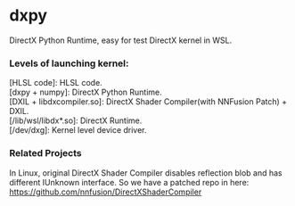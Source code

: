 # dxpy
DirectX Python Runtime, easy for test DirectX kernel in WSL. 

### Levels of launching kernel:  
[HLSL code]: HLSL code.  
[dxpy + numpy]: DirectX Python Runtime.  
[DXIL + libdxcompiler.so]: DirectX Shader Compiler(with NNFusion Patch) + DXIL.  
[/lib/wsl/libdx*.so]: DirectX Runtime.  
[/dev/dxg]: Kernel level device driver.


### Related Projects
In Linux, original DirectX Shader Compiler disables reflection blob and has different IUnknown interface. So we have a patched repo in here: https://github.com/nnfusion/DirectXShaderCompiler
